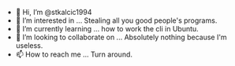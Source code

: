 - 👋 Hi, I’m @stkalcic1994
- 👀 I’m interested in ... Stealing all you good people's programs.
- 🌱 I’m currently learning ... how to work the cli in Ubuntu.
- 💞️ I’m looking to collaborate on ... Absolutely nothing because I'm useless.
- 📫 How to reach me ... Turn around.

<!---
stkalcic1994/stkalcic1994 is a ✨ special ✨ repository because its `README.md` (this file) appears on your GitHub profile.
You can click the Preview link to take a look at your changes.
--->
